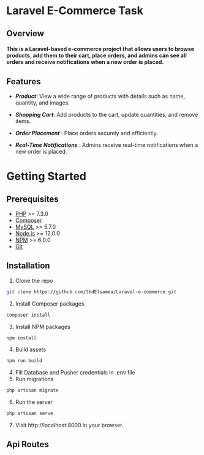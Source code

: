 # Laravel E-Commerce Task

## Overview

#### This is a Laravel-based e-commerce project that allows users to browse products, add them to their cart, place orders, and admins can see all orders and receive notifications when a new order is placed.

## Features

- ***Product***: View a wide range of products with details such as name, quantity, and images.

- ***Shopping Cart***: Add products to the cart, update quantities, and remove items.

- ***Order Placement*** : Place orders securely and efficiently.

- ***Real-Time Notifications*** : Admins receive real-time notifications when a new order is placed.

# Getting Started

## Prerequisites

- [PHP](https://www.php.net/downloads.php) >= 7.3.0
- [Composer](https://getcomposer.org/download/)
- [MySQL](https://www.mysql.com/downloads/) >= 5.7.0
- [Node.js](https://nodejs.org/en/download/) >= 12.0.0
- [NPM](https://www.npmjs.com/get-npm) >= 6.0.0
- [Git](https://git-scm.com/downloads)

## Installation

1. Clone the repo

```sh
git clone https://github.com/3bdElsamea/Laravel-e-commerce.git
```

2. Install Composer packages

```sh
composer install
```

3. Install NPM packages

```sh
npm install
```

4. Build assets

```sh
npm run build
```
4. Fill Database and Pusher credentials in .env file
5. Run migrations

```sh
php artisan migrate
```

6. Run the server

```sh
php artisan serve
```

7. Visit http://localhost:8000 in your browser.


## Api Routes




